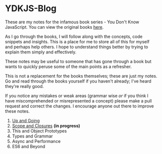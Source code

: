 # YDKJS-Blog
These are my notes for the infamous book series - You Don't Know JavaScript. You can view the original books [here](https://github.com/getify/You-Dont-Know-JS/blob/master/).

As I go through the books, I will follow along with the concepts, code snippets and insights. This is a place for me to store all of this for myself and perhaps help others. I hope to understand things better by trying to explain them simply and effectively.

These notes may be useful to someone that has gone through a book but wants to quickly peruse some of the main points as a refresher.

This is not a replacement for the books themselves; these are just my notes. Go and read through the books yourself if you haven't already; I've heard they're really good.

If you notice any mistakes or weak areas (grammar wise *or* if you think I have miscomprehended or misrepresented a concept) please make a pull request and correct the changes. I encourage anyone out there to improve these notes.

1. [Up and Going](/up-and-going.md)
2. [Scope and Closures](/scope-and-closures.md) **(in progress)**
3. This and Object Prototypes
4. Types and Grammar
5. Async and Performance
6. ES6 and Beyond
